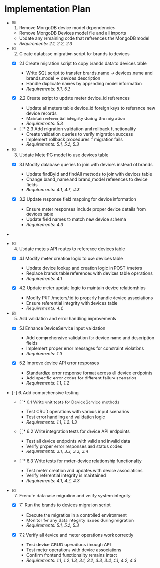 # Implementation Plan

- [x] 1. Remove MongoDB device model dependencies





  - Remove MongoDB Devices model file and all imports
  - Update any remaining code that references the MongoDB model
  - _Requirements: 2.1, 2.2, 2.3_

- [x] 2. Create database migration script for brands to devices





  - [x] 2.1 Create migration script to copy brands data to devices table


    - Write SQL script to transfer brands.name → devices.name and brands.model → devices.description
    - Handle duplicate names by appending model information
    - _Requirements: 5.1, 5.2_
  
  - [x] 2.2 Create script to update meter device_id references


    - Update all meters table device_id foreign keys to reference new device records
    - Maintain referential integrity during the migration
    - _Requirements: 5.3_
  
  - [ ]* 2.3 Add migration validation and rollback functionality
    - Create validation queries to verify migration success
    - Implement rollback procedures if migration fails
    - _Requirements: 5.1, 5.2, 5.3_

- [x] 3. Update MeterPG model to use devices table




  - [x] 3.1 Modify database queries to join with devices instead of brands


    - Update findById and findAll methods to join with devices table
    - Change brand_name and brand_model references to device fields
    - _Requirements: 4.1, 4.2, 4.3_
  
  - [x] 3.2 Update response field mapping for device information


    - Ensure meter responses include proper device details from devices table
    - Update field names to match new device schema
    - _Requirements: 4.3_
-

- [x] 4. Update meters API routes to reference devices table




  - [x] 4.1 Modify meter creation logic to use devices table


    - Update device lookup and creation logic in POST /meters
    - Replace brands table references with devices table operations
    - _Requirements: 4.1_
  
  - [x] 4.2 Update meter update logic to maintain device relationships


    - Modify PUT /meters/:id to properly handle device associations
    - Ensure referential integrity with devices table
    - _Requirements: 4.2_

- [x] 5. Add validation and error handling improvements





  - [x] 5.1 Enhance DeviceService input validation


    - Add comprehensive validation for device name and description fields
    - Implement proper error messages for constraint violations
    - _Requirements: 1.3_
  
  - [x] 5.2 Improve device API error responses


    - Standardize error response format across all device endpoints
    - Add specific error codes for different failure scenarios
    - _Requirements: 1.1, 1.2_

- [-] 6. Add comprehensive testing




  - [ ]* 6.1 Write unit tests for DeviceService methods



    - Test CRUD operations with various input scenarios
    - Test error handling and validation logic
    - _Requirements: 1.1, 1.2, 1.3_
  
  - [ ]* 6.2 Write integration tests for device API endpoints
    - Test all device endpoints with valid and invalid data
    - Verify proper error responses and status codes
    - _Requirements: 3.1, 3.2, 3.3, 3.4_
  
  - [ ]* 6.3 Write tests for meter-device relationship functionality
    - Test meter creation and updates with device associations
    - Verify referential integrity is maintained
    - _Requirements: 4.1, 4.2, 4.3_

- [x] 7. Execute database migration and verify system integrity





  - [x] 7.1 Run the brands to devices migration script


    - Execute the migration in a controlled environment
    - Monitor for any data integrity issues during migration
    - _Requirements: 5.1, 5.2, 5.3_
  
  - [x] 7.2 Verify all device and meter operations work correctly


    - Test device CRUD operations through API
    - Test meter operations with device associations
    - Confirm frontend functionality remains intact
    - _Requirements: 1.1, 1.2, 1.3, 3.1, 3.2, 3.3, 3.4, 4.1, 4.2, 4.3_